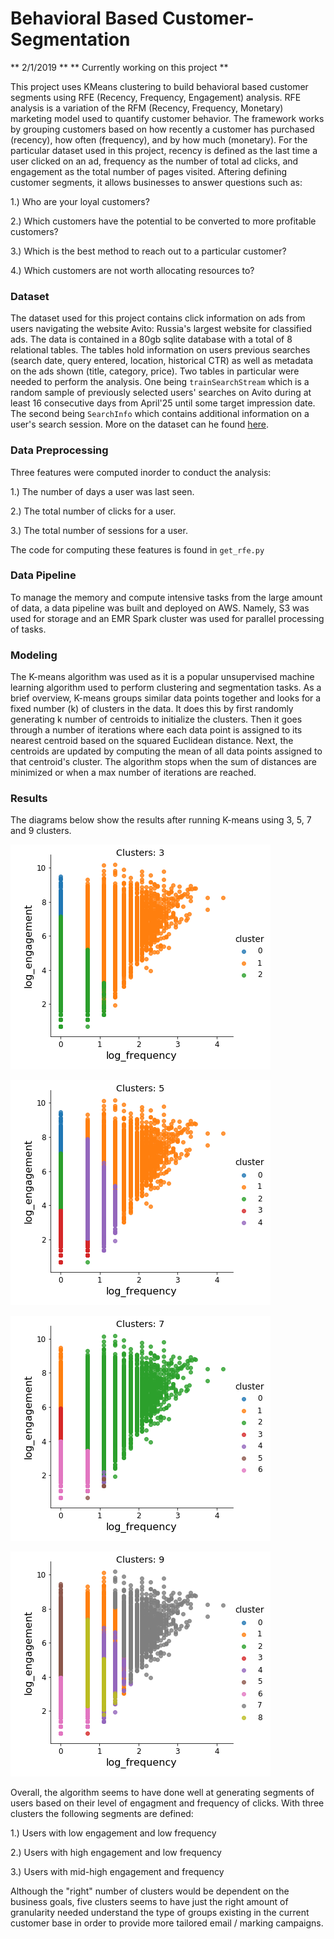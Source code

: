# Behavioral Based Customer-Segmentation

** 2/1/2019 **
** Currently working on this project **

This project uses KMeans clustering to build behavioral based customer segments using RFE (Recency, Frequency, Engagement) analysis. RFE analysis is a variation of the RFM (Recency, Frequency, Monetary) marketing model used to quantify customer behavior. The framework works by grouping customers based on how recently a customer has purchased (recency), how often (frequency), and by how much (monetary). For the particular dataset used in this project, recency is defined as the last time a user clicked on an ad, frequency as the number of total ad clicks, and engagement as the total number of pages visited.  Aftering defining customer segments, it allows businesses to answer questions such as:

1.) Who are your loyal customers?

2.) Which customers have the potential to be converted to more profitable customers?

3.) Which is the best method to reach out to a particular customer?

4.) Which customers are not worth allocating resources to?


### Dataset
The dataset used for this project contains click information on ads from users navigating the website Avito: Russia's largest website for classified ads. The data is contained in a 80gb sqlite database with a total of 8 relational tables. The tables hold information on users previous searches (search date, query entered, location, historical CTR) as well as metadata on the ads shown (title, category, price). Two tables in particular were needed to perform the analysis. One being `trainSearchStream` which is a random sample of previously selected users' searches on Avito during at least 16 consecutive days from April'25 until some target impression date. The second being `SearchInfo` which contains additional information on a user's search session. More on the dataset can he found [here](https://www.kaggle.com/c/avito-context-ad-clicks/data).

### Data Preprocessing

Three features were computed inorder to conduct the analysis:

1.) The number of days a user was last seen.

2.) The total number of clicks for a user.

3.) The total number of sessions for a user.

The code for computing these features is found in `get_rfe.py`

### Data Pipeline
To manage the memory and compute intensive tasks from the large amount of data, a data pipeline was built and deployed on AWS. Namely, S3 was used for storage and an EMR Spark cluster was used for parallel processing of tasks.

### Modeling
The K-means algorithm was used as it is a popular unsupervised machine learning algorithm used to perform clustering and segmentation tasks. As a brief overview, K-means groups similar data points together and looks for a fixed number (k) of clusters in the data. It does this by first randomly generating k number of centroids to initialize the clusters. Then it goes through a number of iterations where each data point is assigned to its nearest centroid based on the squared Euclidean distance. Next, the centroids are updated by computing the mean of all data points assigned to that centroid's cluster. The algorithm stops when the sum of distances are minimized or when a max number of iterations are reached.


### Results
The diagrams below show the results after running K-means using 3, 5, 7 and 9 clusters.

![alt tag](img/cluster_3.png)

![alt tag](img/cluster_5.png)

![alt tag](img/cluster_7.png)

![alt tag](img/cluster_9.png)


Overall, the algorithm seems to have done well at generating segments of users based on their level of engagment and frequency of clicks. 
With three clusters the following segments are defined:

1.) Users with low engagement and low frequency 

2.) Users with high engagement and low frequency

3.) Users with mid-high engagement and frequency


Although the "right" number of clusters would be dependent on the business goals, five clusters seems to have just the right amount of granularity needed understand the type of groups existing in the current customer base in order to provide more tailored email / marking campaigns.     